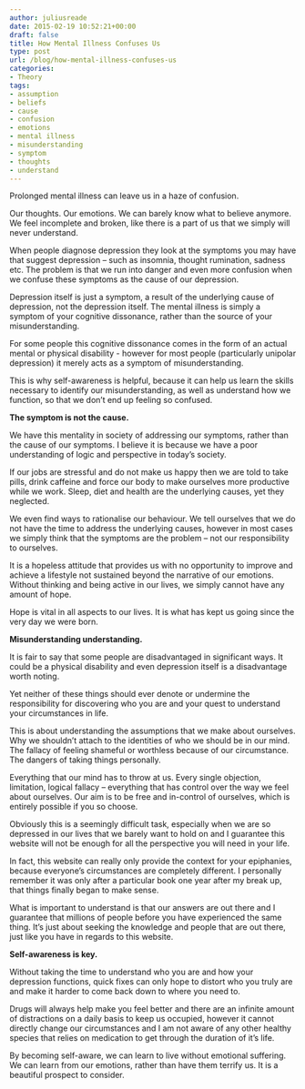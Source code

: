 ```yaml
---
author: juliusreade
date: 2015-02-19 10:52:21+00:00
draft: false
title: How Mental Illness Confuses Us
type: post
url: /blog/how-mental-illness-confuses-us
categories:
- Theory
tags:
- assumption
- beliefs
- cause
- confusion
- emotions
- mental illness
- misunderstanding
- symptom
- thoughts
- understand
---
```


Prolonged mental illness can leave us in a haze of confusion.

Our thoughts. Our emotions. We can barely know what to believe anymore. We feel incomplete and broken, like there is a part of us that we simply will never understand.

When people diagnose depression they look at the symptoms you may have that suggest depression – such as insomnia, thought rumination, sadness etc. The problem is that we run into danger and even more confusion when we confuse these symptoms as the cause of our depression.

<!-- more -->

Depression itself is just a symptom, a result of the underlying cause of depression, not the depression itself. The mental illness is simply a symptom of your cognitive dissonance, rather than the source of your misunderstanding.

For some people this cognitive dissonance comes in the form of an actual mental or physical disability - however for most people (particularly unipolar depression) it merely acts as a symptom of misunderstanding.

This is why self-awareness is helpful, because it can help us learn the skills necessary to identify our misunderstanding, as well as understand how we function, so that we don’t end up feeling so confused.

**The symptom is not the cause.**

We have this mentality in society of addressing our symptoms, rather than the cause of our symptoms. I believe it is because we have a poor understanding of logic and perspective in today’s society.

If our jobs are stressful and do not make us happy then we are told to take pills, drink caffeine and force our body to make ourselves more productive while we work. Sleep, diet and health are the underlying causes, yet they neglected.

We even find ways to rationalise our behaviour. We tell ourselves that we do not have the time to address the underlying causes, however in most cases we simply think that the symptoms are the problem – not our responsibility to ourselves.

It is a hopeless attitude that provides us with no opportunity to improve and achieve a lifestyle not sustained beyond the narrative of our emotions. Without thinking and being active in our lives, we simply cannot have any amount of hope.

Hope is vital in all aspects to our lives. It is what has kept us going since the very day we were born.

**Misunderstanding understanding.**

It is fair to say that some people are disadvantaged in significant ways. It could be a physical disability and even depression itself is a disadvantage worth noting.

Yet neither of these things should ever denote or undermine the responsibility for discovering who you are and your quest to understand your circumstances in life.

This is about understanding the assumptions that we make about ourselves. Why we shouldn’t attach to the identities of who we should be in our mind. The fallacy of feeling shameful or worthless because of our circumstance. The dangers of taking things personally.

Everything that our mind has to throw at us. Every single objection, limitation, logical fallacy – everything that has control over the way we feel about ourselves. Our aim is to be free and in-control of ourselves, which is entirely possible if you so choose.

Obviously this is a seemingly difficult task, especially when we are so depressed in our lives that we barely want to hold on and I guarantee this website will not be enough for all the perspective you will need in your life.

In fact, this website can really only provide the context for your epiphanies, because everyone’s circumstances are completely different. I personally remember it was only after a particular book one year after my break up, that things finally began to make sense.

What is important to understand is that our answers are out there and I guarantee that millions of people before you have experienced the same thing. It’s just about seeking the knowledge and people that are out there, just like you have in regards to this website.

**Self-awareness is key.**

Without taking the time to understand who you are and how your depression functions, quick fixes can only hope to distort who you truly are and make it harder to come back down to where you need to.

Drugs will always help make you feel better and there are an infinite amount of distractions on a daily basis to keep us occupied, however it cannot directly change our circumstances and I am not aware of any other healthy species that relies on medication to get through the duration of it’s life.

By becoming self-aware, we can learn to live without emotional suffering. We can learn from our emotions, rather than have them terrify us. It is a beautiful prospect to consider.


